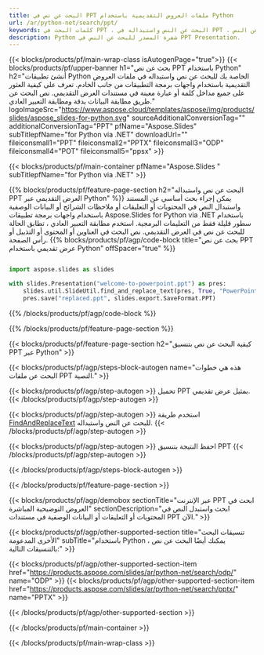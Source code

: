 ```yaml
---
title: البحث عن نص في PPT ملفات العروض التقديمية باستخدام Python
url: /ar/python-net/search/ppt/
keywords: كلمات البحث في PPT ، البحث عن النص واستبداله في PPT ، البحث عن النص PPT Presentation
description: Python شفرة المصدر للبحث عن النص في PPT Presentation.
---
```


{{< blocks/products/pf/main-wrap-class isAutogenPage="true">}}
{{< blocks/products/pf/upper-banner h1="بحث عن نص PPT باستخدام Python" h2="أنشئ تطبيقات Python الخاصة بك للبحث عن نص واستبداله في ملفات العروض التقديمية باستخدام واجهات برمجة التطبيقات من جانب الخادم. تعرف على كيفية العثور على جميع مداخل كلمة أو عبارة معينة في مستندات العرض التقديمي. نص البحث عن طريق مطابقة البيانات بدقة ومطابقة التعبير العادي." logoImageSrc="https://www.aspose.cloud/templates/aspose/img/products/slides/aspose_slides-for-python.svg" sourceAdditionalConversionTag="" additionalConversionTag="PPT" pfName="Aspose.Slides" subTitlepfName="for Python via .NET" downloadUrl="" fileiconsmall1="PPT" fileiconsmall2="PPTX" fileiconsmall3="ODP" fileiconsmall4="POT" fileiconsmall5="ppsx" >}}

{{< blocks/products/pf/main-container pfName="Aspose.Slides " subTitlepfName="for Python via .NET" >}}

{{% blocks/products/pf/feature-page-section  h2="البحث عن نص واستبداله PPT العرض التقديمي عبر Python" %}}
يمكن إجراء بحث أساسي عن المستند واستبدال النص في المحتويات أو التعليقات أو ملاحظات الشرائح أو البيانات الوصفية باستخدام واجهات برمجة تطبيقات Aspose.Slides for Python via .NET باستخدام سطور قليلة فقط من التعليمات البرمجية. استخدم مطابقة التعبير العادي ، تطابق الحالة للبحث عن نص في العرض التقديمي. نص البحث في العناوين أو المحتوى أو التذييل أو رأس الصفحة.
{{% blocks/products/pf/agp/code-block title="بحث عن نص PPT عرض تقديمي باستخدام Python" offSpacer="true" %}}

```py

import aspose.slides as slides

with slides.Presentation("welcome-to-powerpoint.ppt") as pres:
    slides.util.SlideUtil.find_and_replace_text(pres, True, "PowerPoint", "Aspose.Slides", None)
    pres.save("replaced.ppt", slides.export.SaveFormat.PPT)
```

{{% /blocks/products/pf/agp/code-block %}}

{{% /blocks/products/pf/feature-page-section %}}

{{< blocks/products/pf/feature-page-section  h2="كيفية البحث عن نص بتنسيق PPT عبر Python" >}}

{{< blocks/products/pf/agp/steps-block-autogen name="هذه هي خطوات البحث عن ملفات PPT النصية." >}}

{{< blocks/products/pf/agp/step-autogen >}}
تحميل PPT بمثيل عرض تقديمي.
{{< /blocks/products/pf/agp/step-autogen >}}

{{< blocks/products/pf/agp/step-autogen >}}
استخدم طريقة [FindAndReplaceText](https://reference.aspose.com/slides/python-net/aspose.slides.util/slideutil/) للبحث عن النص واستبداله.
{{< /blocks/products/pf/agp/step-autogen >}}

{{< blocks/products/pf/agp/step-autogen >}}
احفظ النتيجة بتنسيق PPT
{{< /blocks/products/pf/agp/step-autogen >}}

{{< /blocks/products/pf/agp/steps-block-autogen >}}

{{< /blocks/products/pf/feature-page-section >}}

{{< blocks/products/pf/agp/demobox sectionTitle="عبر الإنترنت PPT ابحث في العروض التوضيحية المباشرة" sectionDescription="ابحث واستبدل النص في المحتويات أو التعليقات أو البيانات الوصفية في مستندات PPT الآن." >}}

{{< blocks/products/pf/agp/other-supported-section title="تنسيقات البحث الأخرى المدعومة" subTitle="باستخدام Python ، يمكنك أيضًا البحث عن نص بالتنسيقات التالية:" >}}

{{< blocks/products/pf/agp/other-supported-section-item href="https://products.aspose.com/slides/ar/python-net/search/odp/" name="ODP" >}}
{{< blocks/products/pf/agp/other-supported-section-item href="https://products.aspose.com/slides/ar/python-net/search/pptx/" name="PPTX" >}}


{{< /blocks/products/pf/agp/other-supported-section >}}

{{< /blocks/products/pf/main-container >}}
    
{{< /blocks/products/pf/main-wrap-class >}}